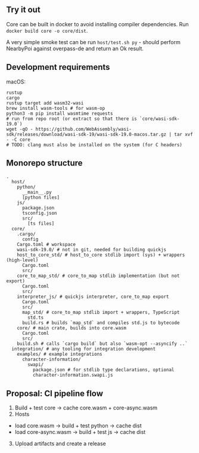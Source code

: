 ## Try it out

Core can be built in docker to avoid installing compiler dependencies. Run `docker build core -o core/dist`.

A very simple smoke test can be run `host/test.sh py` - should perform NearbyPoi against overpass-de and return an Ok result.

## Development requirements

macOS:
```
rustup
cargo
rustup target add wasm32-wasi
brew install wasm-tools # for wasm-op
python3 -m pip install wasmtime requests
# run from repo root (or extract so that there is `core/wasi-sdk-19.0`)
wget -qO - https://github.com/WebAssembly/wasi-sdk/releases/download/wasi-sdk-19/wasi-sdk-19.0-macos.tar.gz | tar xvf - -C core
# TODO: clang must also be installed on the system (for C headers)
```

## Monorepo structure

```shell
.
  host/
    python/
	  __main__.py
	  [python files]
    js/
	  package.json
	  tsconfig.json
	  src/
	    [ts files]
  core/
    .cargo/
	  config
    Cargo.toml # workspace
	wasi-sdk-19.0/ # not in git, needed for building quickjs
	host_to_core_std/ # host_to_core stdlib import (sys) + wrappers (high-level)
	  Cargo.toml
	  src/
	core_to_map_std/ # core_to_map stdlib implementation (but not export)
	  Cargo.toml
	  src/
	interpreter_js/ # quickjs interpreter, core_to_map export
	  Cargo.toml
	  src/
	  map_std/ # core_to_map stdlib import + wrappers, TypeScript
	    std.ts
	  build.rs # builds `map_std` and compiles std.js to bytecode
	core/ # main crate, builds into core.wasm
	  Cargo.toml
	  src/
	build.sh # calls `cargo build` but also `wasm-opt --asyncify ..`
  integration/ # any tooling for integration development
	examples/ # example integrations
	  character-information/
	    swapi/
	      package.json # for stdlib type declarations, optional
          character-information.swapi.js
```

## Proposal: CI pipeline flow

1. Build + test core -> cache core.wasm + core-async.wasm
2. Hosts
  - load core.wasm -> build + test python -> cache dist
  - load core-async.wasm -> build + test js -> cache dist
3. Upload artifacts and create a release
